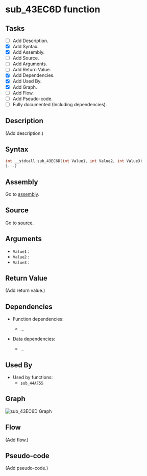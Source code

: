 # sub_43EC6D function

## Tasks

- [ ] Add Description.
- [X] Add Syntax.
- [X] Add Assembly.
- [ ] Add Source.
- [ ] Add Arguments.
- [ ] Add Return Value.
- [X] Add Dependencies.
- [X] Add Used By.
- [X] Add Graph.
- [ ] Add Flow.
- [ ] Add Pseudo-code.
- [ ] Fully documented (Including dependencies).

## Description

(Add description.)

## Syntax

```c
int __stdcall sub_43EC6D(int Value1, int Value2, int Value3)
{...}
```

## Assembly

Go to [assembly](../asm/sub_43EC6D.asm).

## Source

Go to [source](../cc/sub_43EC6D.cc).

## Arguments

* `Value1` : 
* `Value2` : 
* `Value3` : 

## Return Value

(Add return value.)

## Dependencies

* Function dependencies:
  * ...


* Data dependencies:
  * ...

## Used By

* Used by functions:
  * [`sub_44AF55`](../md/sub_44AF55.md)

## Graph

![sub_43EC6D Graph](../svg/sub_43EC6D.svg "sub_43EC6D Graph")

## Flow

(Add flow.)

## Pseudo-code

(Add pseudo-code.)
